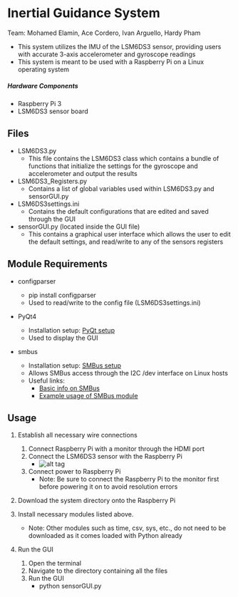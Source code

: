 # Inertial Guidance System
Team: Mohamed Elamin, Ace Cordero, Ivan Arguello, Hardy Pham

- This system utilizes the IMU of the LSM6DS3 sensor, providing users with accurate 3-axis accelerometer and gyroscope readings
- This system is meant to be used with a Raspberry Pi on a Linux operating system

##### Hardware Components
- Raspberry Pi 3
- LSM6DS3 sensor board

## Files
- LSM6DS3.py
    - This file contains the LSM6DS3 class which contains a bundle of functions that initialize the settings for the gyroscope and accelerometer and output the results
- LSM6DS3_Registers.py
    - Contains a list of global variables used within LSM6DS3.py and sensorGUI.py
- LSM6DS3settings.ini
    - Contains the default configurations that are edited and saved through the GUI
- sensorGUI.py (located inside the GUI file)
    - This contains a graphical user interface which allows the user to edit the default settings, and read/write to any of the sensors registers

## Module Requirements
- configparser
    - pip install configparser
    - Used to read/write to the config file (LSM6DS3settings.ini)

- PyQt4
    - Installation setup: [PyQt setup](http://movingthelamppost.com/blog/html/2013/07/12/installing_pyqt____because_it_s_too_good_for_pip_or_easy_install_.html)
    - Used to display the GUI

- smbus
    - Installation setup: [SMBus setup](http://skpang.co.uk/blog/archives/575)
    - Allows SMBus access through the I2C /dev interface on Linux hosts
    - Useful links:
        - [Basic info on SMBus](https://pypi.python.org/pypi/smbus-cffi/0.5.1)
        - [Example usage of SMBus module](http://www.raspberry-projects.com/pi/programming-in-python/i2c-programming-in-python/using-the-i2c-interface-2)
    
## Usage
1. Establish all necessary wire connections
    1. Connect Raspberry Pi with a monitor through the HDMI port
    2. Connect the LSM6DS3 sensor with the Raspberry Pi
        - ![alt tag](http://i.imgur.com/7PjFGzD.png)
    3. Connect power to Raspberry Pi
        - Note: Be sure to connect the Raspberry Pi to the monitor first before powering it on to avoid resolution errors

2. Download the system directory onto the Raspberry Pi

3. Install necessary modules listed above.
    - Note: Other modules such as time, csv, sys, etc., do not need to be downloaded as it comes loaded with Python already

4. Run the GUI
    1. Open the terminal
    2. Navigate to the directory containing all the files
    3. Run the GUI
        - python sensorGUI.py